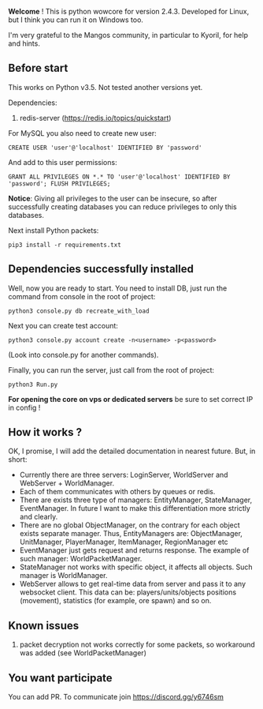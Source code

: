 **Welcome** ! This is python wowcore for version 2.4.3. Developed for Linux, but I think you can run it on Windows too.

I'm very grateful to the Mangos community, in particular to Kyoril, for help and hints. 

## Before start
This works on Python v3.5. Not tested another versions yet.

Dependencies:
1. redis-server (https://redis.io/topics/quickstart)

For MySQL you also need to create new user:

`CREATE USER 'user'@'localhost' IDENTIFIED BY 'password'`

And add to this user permissions:

`GRANT ALL PRIVILEGES ON *.* TO 'user'@'localhost' IDENTIFIED BY 'password'; FLUSH PRIVILEGES;`

**Notice**: Giving all privileges to the user can be insecure, so after successfully creating databases you can reduce
privileges to only this databases.

Next install Python packets:

`pip3 install -r requirements.txt`

## Dependencies successfully installed
Well, now you are ready to start. You need to install DB, just run the command from console in the root of project:

`python3 console.py db recreate_with_load`

Next you can create test account:

`python3 console.py account create -n<username> -p<password>`

(Look into console.py for another commands).

Finally, you can run the server, just call from the root of project:

`python3 Run.py`

**For opening the core on vps or dedicated servers** be sure to set correct IP in config !

## How it works ?
OK, I promise, I will add the detailed documentation in nearest future. But, in short:

- Currently there are three servers: LoginServer, WorldServer and WebServer + WorldManager.
- Each of them communicates with others by queues or redis.
- There are exists three type of managers: EntityManager, StateManager, EventManager. In future I want to make this
differentiation more strictly and clearly.
- There are no global ObjectManager, on the contrary for each object exists separate manager. Thus, EntityManagers are:
ObjectManager, UnitManager, PlayerManager, ItemManager, RegionManager etc
- EventManager just gets request and returns response. The example of such manager: WorldPacketManager.
- StateManager not works with specific object, it affects all objects. Such manager is WorldManager.
- WebServer allows to get real-time data from server and pass it to any websocket client. This data can be: 
players/units/objects positions (movement), statistics (for example, ore spawn) and so on.


## Known issues
1. packet decryption not works correctly for some packets, so workaround was added (see WorldPacketManager)


## You want participate
You can add PR. To communicate join https://discord.gg/y6746sm
